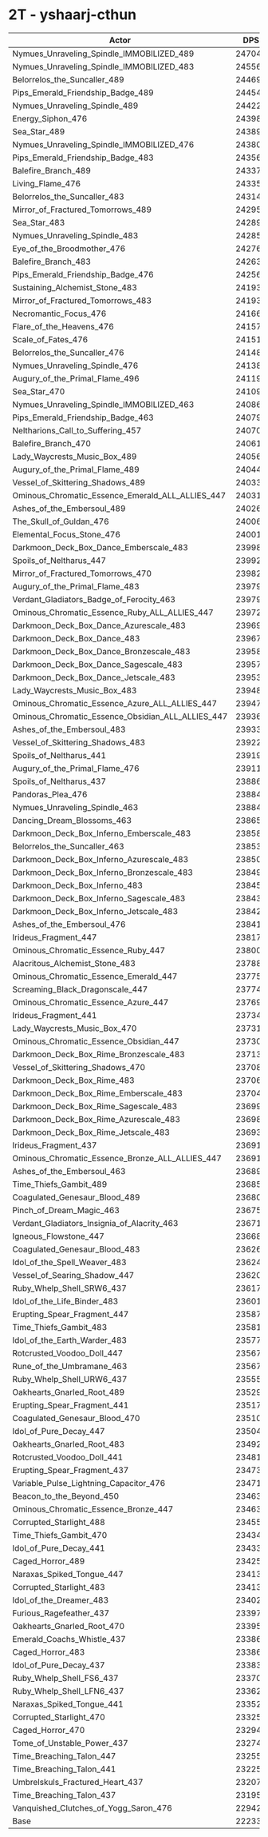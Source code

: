 # 2T - yshaarj-cthun
| Actor | DPS | Increase |
|---|:---:|:---:|
|Nymues_Unraveling_Spindle_IMMOBILIZED_489|247044|11.11%|
|Nymues_Unraveling_Spindle_IMMOBILIZED_483|245563|10.45%|
|Belorrelos_the_Suncaller_489|244694|10.06%|
|Pips_Emerald_Friendship_Badge_489|244544|9.99%|
|Nymues_Unraveling_Spindle_489|244227|9.84%|
|Energy_Siphon_476|243987|9.74%|
|Sea_Star_489|243899|9.70%|
|Nymues_Unraveling_Spindle_IMMOBILIZED_476|243800|9.65%|
|Pips_Emerald_Friendship_Badge_483|243563|9.55%|
|Balefire_Branch_489|243373|9.46%|
|Living_Flame_476|243356|9.45%|
|Belorrelos_the_Suncaller_483|243141|9.36%|
|Mirror_of_Fractured_Tomorrows_489|242950|9.27%|
|Sea_Star_483|242898|9.25%|
|Nymues_Unraveling_Spindle_483|242852|9.23%|
|Eye_of_the_Broodmother_476|242762|9.19%|
|Balefire_Branch_483|242637|9.13%|
|Pips_Emerald_Friendship_Badge_476|242561|9.10%|
|Sustaining_Alchemist_Stone_483|241932|8.81%|
|Mirror_of_Fractured_Tomorrows_483|241931|8.81%|
|Necromantic_Focus_476|241668|8.69%|
|Flare_of_the_Heavens_476|241573|8.65%|
|Scale_of_Fates_476|241518|8.63%|
|Belorrelos_the_Suncaller_476|241487|8.61%|
|Nymues_Unraveling_Spindle_476|241387|8.57%|
|Augury_of_the_Primal_Flame_496|241197|8.48%|
|Sea_Star_470|241098|8.44%|
|Nymues_Unraveling_Spindle_IMMOBILIZED_463|240867|8.33%|
|Pips_Emerald_Friendship_Badge_463|240795|8.30%|
|Neltharions_Call_to_Suffering_457|240708|8.26%|
|Balefire_Branch_470|240612|8.22%|
|Lady_Waycrests_Music_Box_489|240564|8.20%|
|Augury_of_the_Primal_Flame_489|240442|8.14%|
|Vessel_of_Skittering_Shadows_489|240331|8.09%|
|Ominous_Chromatic_Essence_Emerald_ALL_ALLIES_447|240316|8.09%|
|Ashes_of_the_Embersoul_489|240261|8.06%|
|The_Skull_of_Guldan_476|240062|7.97%|
|Elemental_Focus_Stone_476|240013|7.95%|
|Darkmoon_Deck_Box_Dance_Emberscale_483|239981|7.94%|
|Spoils_of_Neltharus_447|239920|7.91%|
|Mirror_of_Fractured_Tomorrows_470|239820|7.86%|
|Augury_of_the_Primal_Flame_483|239799|7.85%|
|Verdant_Gladiators_Badge_of_Ferocity_463|239791|7.85%|
|Ominous_Chromatic_Essence_Ruby_ALL_ALLIES_447|239728|7.82%|
|Darkmoon_Deck_Box_Dance_Azurescale_483|239699|7.81%|
|Darkmoon_Deck_Box_Dance_483|239678|7.80%|
|Darkmoon_Deck_Box_Dance_Bronzescale_483|239580|7.75%|
|Darkmoon_Deck_Box_Dance_Sagescale_483|239579|7.75%|
|Darkmoon_Deck_Box_Dance_Jetscale_483|239537|7.74%|
|Lady_Waycrests_Music_Box_483|239486|7.71%|
|Ominous_Chromatic_Essence_Azure_ALL_ALLIES_447|239471|7.71%|
|Ominous_Chromatic_Essence_Obsidian_ALL_ALLIES_447|239365|7.66%|
|Ashes_of_the_Embersoul_483|239335|7.64%|
|Vessel_of_Skittering_Shadows_483|239224|7.59%|
|Spoils_of_Neltharus_441|239197|7.58%|
|Augury_of_the_Primal_Flame_476|239117|7.55%|
|Spoils_of_Neltharus_437|238865|7.43%|
|Pandoras_Plea_476|238847|7.43%|
|Nymues_Unraveling_Spindle_463|238845|7.42%|
|Dancing_Dream_Blossoms_463|238659|7.34%|
|Darkmoon_Deck_Box_Inferno_Emberscale_483|238583|7.31%|
|Belorrelos_the_Suncaller_463|238537|7.29%|
|Darkmoon_Deck_Box_Inferno_Azurescale_483|238505|7.27%|
|Darkmoon_Deck_Box_Inferno_Bronzescale_483|238494|7.27%|
|Darkmoon_Deck_Box_Inferno_483|238456|7.25%|
|Darkmoon_Deck_Box_Inferno_Sagescale_483|238436|7.24%|
|Darkmoon_Deck_Box_Inferno_Jetscale_483|238427|7.24%|
|Ashes_of_the_Embersoul_476|238417|7.23%|
|Irideus_Fragment_447|238172|7.12%|
|Ominous_Chromatic_Essence_Ruby_447|238005|7.05%|
|Alacritous_Alchemist_Stone_483|237887|6.99%|
|Ominous_Chromatic_Essence_Emerald_447|237756|6.93%|
|Screaming_Black_Dragonscale_447|237745|6.93%|
|Ominous_Chromatic_Essence_Azure_447|237692|6.91%|
|Irideus_Fragment_441|237347|6.75%|
|Lady_Waycrests_Music_Box_470|237312|6.73%|
|Ominous_Chromatic_Essence_Obsidian_447|237308|6.73%|
|Darkmoon_Deck_Box_Rime_Bronzescale_483|237133|6.65%|
|Vessel_of_Skittering_Shadows_470|237088|6.63%|
|Darkmoon_Deck_Box_Rime_483|237066|6.62%|
|Darkmoon_Deck_Box_Rime_Emberscale_483|237042|6.61%|
|Darkmoon_Deck_Box_Rime_Sagescale_483|236997|6.59%|
|Darkmoon_Deck_Box_Rime_Azurescale_483|236980|6.59%|
|Darkmoon_Deck_Box_Rime_Jetscale_483|236938|6.57%|
|Irideus_Fragment_437|236919|6.56%|
|Ominous_Chromatic_Essence_Bronze_ALL_ALLIES_447|236912|6.55%|
|Ashes_of_the_Embersoul_463|236891|6.55%|
|Time_Thiefs_Gambit_489|236859|6.53%|
|Coagulated_Genesaur_Blood_489|236802|6.51%|
|Pinch_of_Dream_Magic_463|236752|6.48%|
|Verdant_Gladiators_Insignia_of_Alacrity_463|236713|6.47%|
|Igneous_Flowstone_447|236684|6.45%|
|Coagulated_Genesaur_Blood_483|236264|6.26%|
|Idol_of_the_Spell_Weaver_483|236247|6.26%|
|Vessel_of_Searing_Shadow_447|236209|6.24%|
|Ruby_Whelp_Shell_SRW6_437|236177|6.22%|
|Idol_of_the_Life_Binder_483|236016|6.15%|
|Erupting_Spear_Fragment_447|235870|6.09%|
|Time_Thiefs_Gambit_483|235814|6.06%|
|Idol_of_the_Earth_Warder_483|235773|6.04%|
|Rotcrusted_Voodoo_Doll_447|235675|6.00%|
|Rune_of_the_Umbramane_463|235673|6.00%|
|Ruby_Whelp_Shell_URW6_437|235551|5.94%|
|Oakhearts_Gnarled_Root_489|235295|5.83%|
|Erupting_Spear_Fragment_441|235170|5.77%|
|Coagulated_Genesaur_Blood_470|235102|5.74%|
|Idol_of_Pure_Decay_447|235044|5.71%|
|Oakhearts_Gnarled_Root_483|234922|5.66%|
|Rotcrusted_Voodoo_Doll_441|234816|5.61%|
|Erupting_Spear_Fragment_437|234734|5.58%|
|Variable_Pulse_Lightning_Capacitor_476|234715|5.57%|
|Beacon_to_the_Beyond_450|234636|5.53%|
|Ominous_Chromatic_Essence_Bronze_447|234631|5.53%|
|Corrupted_Starlight_488|234555|5.49%|
|Time_Thiefs_Gambit_470|234347|5.40%|
|Idol_of_Pure_Decay_441|234337|5.40%|
|Caged_Horror_489|234257|5.36%|
|Naraxas_Spiked_Tongue_447|234134|5.31%|
|Corrupted_Starlight_483|234134|5.31%|
|Idol_of_the_Dreamer_483|234028|5.26%|
|Furious_Ragefeather_437|233970|5.23%|
|Oakhearts_Gnarled_Root_470|233953|5.22%|
|Emerald_Coachs_Whistle_437|233869|5.19%|
|Caged_Horror_483|233867|5.19%|
|Idol_of_Pure_Decay_437|233831|5.17%|
|Ruby_Whelp_Shell_FS6_437|233708|5.11%|
|Ruby_Whelp_Shell_LFN6_437|233628|5.08%|
|Naraxas_Spiked_Tongue_441|233526|5.03%|
|Corrupted_Starlight_470|233250|4.91%|
|Caged_Horror_470|232949|4.77%|
|Tome_of_Unstable_Power_437|232744|4.68%|
|Time_Breaching_Talon_447|232552|4.59%|
|Time_Breaching_Talon_441|232259|4.46%|
|Umbrelskuls_Fractured_Heart_437|232074|4.38%|
|Time_Breaching_Talon_437|231954|4.32%|
|Vanquished_Clutches_of_Yogg_Saron_476|229428|3.19%|
|Base|222338|0.00%|
